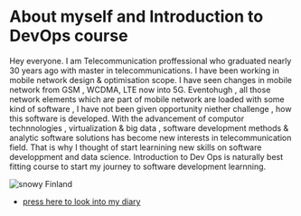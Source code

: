 # **__About myself and Introduction to DevOps course__**
Hey everyone. I am Telecommunication proffessional who graduated nearly 30 years ago with master in telecommunications. I have been working in mobile network design & optimisation scope. I have seen changes in mobile network from GSM , WCDMA, LTE now into 5G. Eventohugh , all those network elements which are part of mobile network are loaded with some kind of software , I have not been given opportunity niether challenge , how this software is developed.
With the advancement of computor technnologies , virtualization & big data , software development methods & analytic software solutions has become new interests in telecommunication field. That is why I thought of start learnining new skills on software developpment and data science. Introduction to Dev Ops is naturally best fitting course to start my journey to software development learnning.

![snowy Finland ](https://cdn.pixabay.com/photo/2019/12/02/03/26/snow-4666831_1280.jpg)


- [press here to look into my diary ](./diary-071.md)
